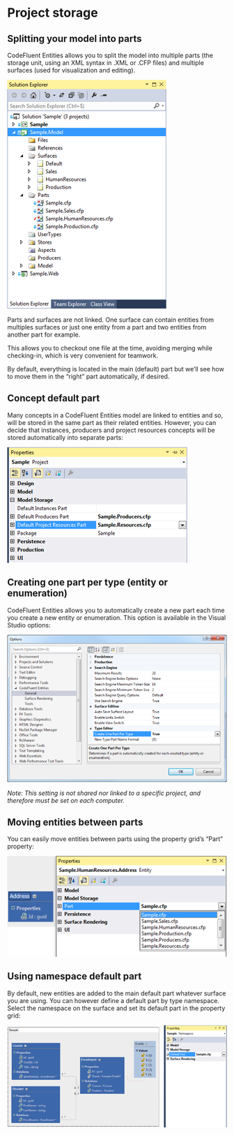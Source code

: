 # Project storage

## Splitting your model into parts

CodeFluent Entities allows you to split the model into multiple parts (the storage unit, using an XML
syntax in .XML or .CFP files) and multiple surfaces (used for visualization and editing).

![](img/team-work-01.png)

Parts and surfaces are not linked. One surface can contain entities from multiples surfaces or just one
entity from a part and two entities from another part for example.

This allows you to checkout one file at the time, avoiding merging while checking-in, which is very
convenient for teamwork.

By default, everything is located in the main (default) part but we’ll see how to move them in the
“right” part automatically, if desired.

## Concept default part

Many concepts in a CodeFluent Entities model are linked to entities and so, will be stored in the same
part as their related entities. However, you can decide that instances, producers and project resources
concepts will be stored automatically into separate parts:

![](img/team-work-02.png)

## Creating one part per type (entity or enumeration)

CodeFluent Entities allows you to automatically create a new part each time you create a new entity
or enumeration. This option is available in the Visual Studio options:

![](img/team-work-03.png)

*Note: This setting is not shared nor linked to a specific project, and therefore must be set on each
computer.*

## Moving entities between parts

You can easily move entities between parts using the property grid’s “Part” property:

![](img/team-work-04.png)

## Using namespace default part

By default, new entities are added to the main default part whatever surface you are using. You can
however define a default part by type namespace. Select the namespace on the surface and set its
default part in the property grid:

![](img/team-work-05.png)